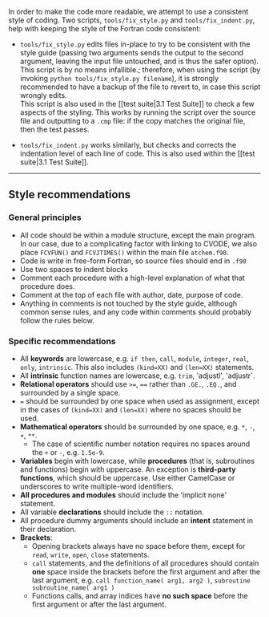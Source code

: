 In order to make the code more readable, we attempt to use a consistent style of coding. Two scripts, `tools/fix_style.py` and `tools/fix_indent.py`, help with keeping the style of the Fortran code consistent:

* `tools/fix_style.py` edits files in-place to try to be consistent with the style guide (passing two arguments sends the output to the second argument, leaving the input file untouched, and is thus the safer option). This script is by no means infallible.; therefore, when using the script (by invoking `python tools/fix_style.py filename`), it is strongly recommended to have a backup of the file to revert to, in case this script wrongly edits.  
This script is also used in the [[test suite|3.1 Test Suite]] to check a few aspects of the styling. This works by running the script over the source file and outputting to a `.cmp` file: if the copy matches the original file, then the test passes.

* `tools/fix_indent.py` works similarly, but checks and corrects the indentation level of each line of code. This is also used within the [[test suite|3.1 Test Suite]].

***

## Style recommendations

### General principles

* All code should be within a module structure, except the main program. In our case, due to a complicating factor with linking to CVODE, we also place `FCVFUN()` and `FCVJTIMES()` within the main file `atchem.f90`.
* Code is write in free-form Fortran, so source files should end in `.f90`
* Use two spaces to indent blocks
* Comment each procedure with a high-level explanation of what that procedure does.
* Comment at the top of each file with author, date, purpose of code.
* Anything in comments is not touched by the style guide, although common sense rules, and any code within comments should probably follow the rules below.

### Specific recommendations

* All **keywords** are lowercase, e.g. `if then`, `call`, `module`, `integer`, `real`, `only`, `intrinsic`. This also includes `(kind=XX)` and `(len=XX)` statements.
* All **intrinsic** function names are lowercase, e.g. `trim`, 'adjustl', 'adjustr`.
* **Relational operators** should use `>=`, `==` rather than `.GE.`, `.EQ.`, and surrounded by a single space.
* `=` should be surrounded by one space when used as assignment, except in the cases of `(kind=XX)` and `(len=XX)` where no spaces should be used.
* **Mathematical operators** should be surrounded by one space, e.g. `*`, `-`, `+`, `**`.
  * The case of scientific number notation requires no spaces around the `+` or `-`, e.g. `1.5e-9`.
* **Variables** begin with lowercase, while **procedures** (that is, subroutines and functions) begin with uppercase. An exception is **third-party functions**, which should be uppercase. Use either CamelCase or underscores to write multiple-word identifiers.
* **All procedures and modules** should include the 'implicit none' statement.
* All variable **declarations** should include the `::` notation.
* All procedure dummy arguments should include an **intent** statement in their declaration.
* **Brackets**:
  * Opening brackets always have no space before them, except for `read`, `write`, `open`, `close` statements.
  * `call` statements, and the definitions of all procedures should contain **one** space inside the brackets before the first argument and after the last argument, e.g. `call function_name( arg1, arg2 )`, `subroutine subroutine_name( arg1 )`
  * Functions calls, and array indices have **no such space** before the first argument or after the last argument.
